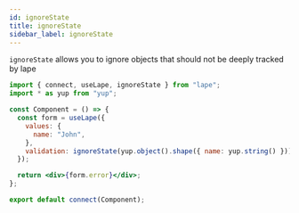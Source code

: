 ```yaml
---
id: ignoreState
title: ignoreState
sidebar_label: ignoreState
---
```


`ignoreState` allows you to ignore objects that should not be deeply tracked by lape

```jsx
import { connect, useLape, ignoreState } from "lape";
import * as yup from "yup";

const Component = () => {
  const form = useLape({
    values: {
      name: "John",
    },
    validation: ignoreState(yup.object().shape({ name: yup.string() })),
  });

  return <div>{form.error}</div>;
};

export default connect(Component);
```
